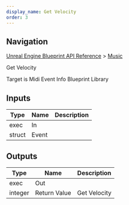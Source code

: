 ```yaml
---
display_name: Get Velocity
order: 3
---
```

## Navigation

[Unreal Engine Blueprint API Reference](https://dev.epicgames.com/documentation/en-us/unreal-engine/BlueprintAPI) > [Music](https://dev.epicgames.com/documentation/en-us/unreal-engine/BlueprintAPI/Music)

Get Velocity

Target is Midi Event Info Blueprint Library

## Inputs

| Type | Name | Description |
| --- | --- | --- |
| exec | In |  |
| struct | Event |  |

## Outputs

| Type | Name | Description |
| --- | --- | --- |
| exec | Out |  |
| integer | Return Value | Get Velocity |
